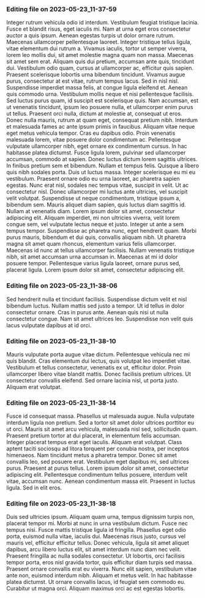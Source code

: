 

### Editing file on 2023-05-23_11-37-59

Integer rutrum vehicula odio id interdum. Vestibulum feugiat tristique lacinia. Fusce et blandit risus, eget iaculis mi. Nam at urna eget eros consectetur auctor a quis ipsum. Aenean egestas turpis ut dolor ornare rutrum. Maecenas ullamcorper pellentesque laoreet. Integer tristique tellus ligula, vitae elementum dui rutrum a. Vivamus iaculis, tortor ut semper viverra, lorem leo mollis dui, sit amet molestie magna quam non massa. Maecenas sit amet sem erat. Aliquam quis dui pretium, accumsan ante quis, tincidunt dui. Vestibulum odio quam, cursus at ullamcorper ac, efficitur quis sapien. Praesent scelerisque lobortis urna bibendum tincidunt. Vivamus augue purus, consectetur at est vitae, rutrum tempus lacus. Sed in nisl nisl. Suspendisse imperdiet massa felis, at congue ligula eleifend et.
Aenean quis commodo urna. Vestibulum mollis neque et nisi pellentesque facilisis. Sed luctus purus quam, id suscipit est scelerisque quis. Nam accumsan, est ut venenatis tincidunt, ipsum leo posuere nulla, et ullamcorper enim purus ut tellus. Praesent orci nulla, dictum at molestie at, consequat ut eros. Donec nulla mauris, rutrum at quam eget, consequat pretium nibh. Interdum et malesuada fames ac ante ipsum primis in faucibus. Aliquam vitae neque eget metus vehicula tempor. Cras eu dapibus odio. Proin venenatis malesuada lorem, vitae posuere dolor condimentum ac. Pellentesque vulputate ullamcorper nibh, eget ornare ex condimentum cursus.
In hac habitasse platea dictumst. Fusce ligula lorem, pulvinar sed ullamcorper accumsan, commodo at sapien. Donec luctus dictum lorem sagittis ultrices. In finibus pretium sem et bibendum. Nullam et tempus felis. Quisque a libero quis nibh sodales porta. Duis ut luctus massa. Integer scelerisque eu mi eu vestibulum. Praesent ornare odio eu urna laoreet, ac pharetra sapien egestas. Nunc erat nisl, sodales nec tempus vitae, suscipit in velit.
Ut ac consectetur nisl. Donec ullamcorper mi luctus ante ultricies, vel suscipit velit volutpat. Suspendisse ut neque condimentum, tristique ipsum a, bibendum sem. Mauris aliquet diam sapien, quis luctus diam sagittis id. Nullam at venenatis diam. Lorem ipsum dolor sit amet, consectetur adipiscing elit. Aliquam imperdiet, mi non ultricies viverra, velit lorem congue sem, vel vulputate lectus neque et justo. Integer ut ante a sem tempus tempor.
Suspendisse ac pharetra nunc, eget hendrerit quam. Morbi purus mauris, bibendum et dui quis, convallis aliquam nibh. Ut pharetra magna sit amet quam rhoncus, elementum varius felis ullamcorper. Maecenas id nunc at tellus ullamcorper facilisis. Nullam venenatis tristique nibh, sit amet accumsan urna accumsan in. Maecenas at mi id dolor posuere tempor. Pellentesque varius ligula laoreet, ornare purus sed, placerat ligula. Lorem ipsum dolor sit amet, consectetur adipiscing elit.




### Editing file on 2023-05-23_11-38-06

Sed hendrerit nulla et tincidunt facilisis. Suspendisse dictum velit et nisl bibendum luctus. Nullam mattis sed justo a tempor. Ut id tellus in dolor consectetur ornare. Cras in purus ante. Aenean quis nisi ut nulla consectetur congue. Nam sit amet ultrices leo. Suspendisse non velit quis lacus vulputate dapibus at id orci.




### Editing file on 2023-05-23_11-38-10

Mauris vulputate porta augue vitae dictum. Pellentesque vehicula nec mi quis blandit. Cras elementum dui lectus, quis volutpat leo imperdiet vitae. Vestibulum et tellus consectetur, venenatis ex ut, efficitur dolor. Proin ullamcorper libero vitae blandit mattis. Donec facilisis pretium ultrices. Ut consectetur convallis eleifend. Sed ornare lacinia nisl, ut porta justo. Aliquam erat volutpat.




### Editing file on 2023-05-23_11-38-14

Fusce id consequat massa. Phasellus ut malesuada augue. Nulla vulputate interdum ligula non pretium. Sed a tortor sit amet dolor ultrices porttitor eu ut orci. Mauris sit amet arcu vehicula, malesuada nisl sed, sollicitudin quam. Praesent pretium tortor at dui placerat, in elementum felis accumsan. Integer placerat tempus erat eget iaculis.
Aliquam erat volutpat. Class aptent taciti sociosqu ad litora torquent per conubia nostra, per inceptos himenaeos. Nam tincidunt metus a pharetra tempor. Donec sit amet convallis leo, sed posuere erat. Vestibulum eget dapibus mi, sed ultrices purus. Praesent at purus tellus. Lorem ipsum dolor sit amet, consectetur adipiscing elit. Pellentesque condimentum tellus posuere, interdum velit vitae, accumsan nunc. Aenean condimentum massa elit. Praesent in luctus ligula. Sed in elit eros.




### Editing file on 2023-05-23_11-38-18

Duis sed ultricies ipsum. Aliquam quam urna, tempus dignissim turpis non, placerat tempor mi. Morbi at nunc in urna vestibulum dictum. Fusce nec tempus nisi. Fusce mattis tristique ligula id fringilla. Phasellus eget odio porta, euismod nulla vitae, iaculis dui. Maecenas risus justo, cursus vel mauris vel, efficitur efficitur tellus. Donec vehicula, ligula sit amet aliquet dapibus, arcu libero luctus elit, sit amet interdum nunc diam nec velit. Praesent fringilla ac nulla sodales consectetur. Ut lobortis, orci facilisis tempor porta, eros nisl gravida tortor, quis efficitur diam turpis sed massa.
Praesent ornare convallis erat eu viverra. Nunc elit sapien, vestibulum vitae ante non, euismod interdum nibh. Aliquam et metus velit. In hac habitasse platea dictumst. Ut ornare convallis lacus, id feugiat sem commodo eu. Curabitur ut magna orci. Aliquam maximus orci ac est egestas lobortis.


